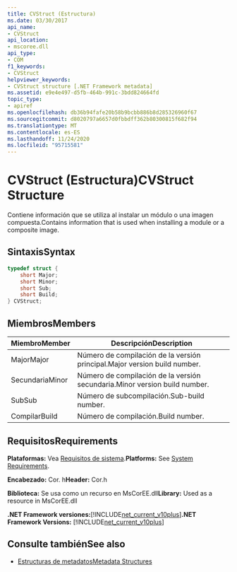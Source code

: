 ```yaml
---
title: CVStruct (Estructura)
ms.date: 03/30/2017
api_name:
- CVStruct
api_location:
- mscoree.dll
api_type:
- COM
f1_keywords:
- CVStruct
helpviewer_keywords:
- CVStruct structure [.NET Framework metadata]
ms.assetid: e9e4e497-d5fb-464b-991c-3bdd824664fd
topic_type:
- apiref
ms.openlocfilehash: db36b94fafe20b58b9bcbb886b8d285326960f67
ms.sourcegitcommit: d8020797a6657d0fbbdff362b80300815f682f94
ms.translationtype: MT
ms.contentlocale: es-ES
ms.lasthandoff: 11/24/2020
ms.locfileid: "95715581"
---
```

# <a name="cvstruct-structure"></a><span data-ttu-id="cfda5-102">CVStruct (Estructura)</span><span class="sxs-lookup"><span data-stu-id="cfda5-102">CVStruct Structure</span></span>

<span data-ttu-id="cfda5-103">Contiene información que se utiliza al instalar un módulo o una imagen compuesta.</span><span class="sxs-lookup"><span data-stu-id="cfda5-103">Contains information that is used when installing a module or a composite image.</span></span>  
  
## <a name="syntax"></a><span data-ttu-id="cfda5-104">Sintaxis</span><span class="sxs-lookup"><span data-stu-id="cfda5-104">Syntax</span></span>  
  
```cpp  
typedef struct {  
    short Major;  
    short Minor;  
    short Sub;  
    short Build;  
} CVStruct;  
```  
  
## <a name="members"></a><span data-ttu-id="cfda5-105">Miembros</span><span class="sxs-lookup"><span data-stu-id="cfda5-105">Members</span></span>  
  
|<span data-ttu-id="cfda5-106">Miembro</span><span class="sxs-lookup"><span data-stu-id="cfda5-106">Member</span></span>|<span data-ttu-id="cfda5-107">Descripción</span><span class="sxs-lookup"><span data-stu-id="cfda5-107">Description</span></span>|  
|------------|-----------------|  
|<span data-ttu-id="cfda5-108">Major</span><span class="sxs-lookup"><span data-stu-id="cfda5-108">Major</span></span>|<span data-ttu-id="cfda5-109">Número de compilación de la versión principal.</span><span class="sxs-lookup"><span data-stu-id="cfda5-109">Major version build number.</span></span>|  
|<span data-ttu-id="cfda5-110">Secundaria</span><span class="sxs-lookup"><span data-stu-id="cfda5-110">Minor</span></span>|<span data-ttu-id="cfda5-111">Número de compilación de la versión secundaria.</span><span class="sxs-lookup"><span data-stu-id="cfda5-111">Minor version build number.</span></span>|  
|<span data-ttu-id="cfda5-112">Sub</span><span class="sxs-lookup"><span data-stu-id="cfda5-112">Sub</span></span>|<span data-ttu-id="cfda5-113">Número de subcompilación.</span><span class="sxs-lookup"><span data-stu-id="cfda5-113">Sub-build number.</span></span>|  
|<span data-ttu-id="cfda5-114">Compilar</span><span class="sxs-lookup"><span data-stu-id="cfda5-114">Build</span></span>|<span data-ttu-id="cfda5-115">Número de compilación.</span><span class="sxs-lookup"><span data-stu-id="cfda5-115">Build number.</span></span>|  
  
## <a name="requirements"></a><span data-ttu-id="cfda5-116">Requisitos</span><span class="sxs-lookup"><span data-stu-id="cfda5-116">Requirements</span></span>  

 <span data-ttu-id="cfda5-117">**Plataformas:** Vea [Requisitos de sistema](../../get-started/system-requirements.md).</span><span class="sxs-lookup"><span data-stu-id="cfda5-117">**Platforms:** See [System Requirements](../../get-started/system-requirements.md).</span></span>  
  
 <span data-ttu-id="cfda5-118">**Encabezado:** Cor. h</span><span class="sxs-lookup"><span data-stu-id="cfda5-118">**Header:** Cor.h</span></span>  
  
 <span data-ttu-id="cfda5-119">**Biblioteca:** Se usa como un recurso en MsCorEE.dll</span><span class="sxs-lookup"><span data-stu-id="cfda5-119">**Library:** Used as a resource in MsCorEE.dll</span></span>  
  
 <span data-ttu-id="cfda5-120">**.NET Framework versiones:**[!INCLUDE[net_current_v10plus](../../../../includes/net-current-v10plus-md.md)]</span><span class="sxs-lookup"><span data-stu-id="cfda5-120">**.NET Framework Versions:** [!INCLUDE[net_current_v10plus](../../../../includes/net-current-v10plus-md.md)]</span></span>  
  
## <a name="see-also"></a><span data-ttu-id="cfda5-121">Consulte también</span><span class="sxs-lookup"><span data-stu-id="cfda5-121">See also</span></span>

- [<span data-ttu-id="cfda5-122">Estructuras de metadatos</span><span class="sxs-lookup"><span data-stu-id="cfda5-122">Metadata Structures</span></span>](metadata-structures.md)

